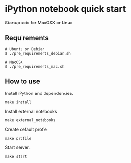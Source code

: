 # iPython notebook quick start

Startup sets for MacOSX or Linux

## Requirements

```
# Ubuntu or Debian
$ ./pre_requirements_debian.sh

# MacOSX
$ ./pre_requirements_mac.sh
```

## How to use

Install iPython and dependencies.

```
make install
```

Install external notebooks

```
make external_notebooks
```

Create default profle

```
make profile
```

Start server.

```
make start
```
